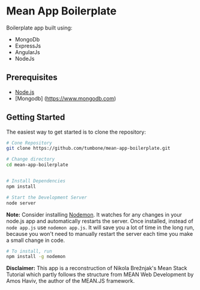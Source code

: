 # Mean App Boilerplate

Boilerplate app built using:
- MongoDb
- ExpressJs
- AngularJs
- NodeJs


Prerequisites
-------------

- [Node.js](http://nodejs.org)
- [Mongodb] (https://www.mongodb.com)


Getting Started
---------------

The easiest way to get started is to clone the repository:

```bash
# Cone Repository
git clone https://github.com/tumbone/mean-app-boilerplate.git

# Change directory
cd mean-app-boilerplate


# Install Dependencies
npm install

# Start the Development Server
node server
```


**Note:** Consider installing [Nodemon](https://github.com/remy/nodemon).
It watches for any changes in your  node.js app and automatically restarts the
server. Once installed, instead of `node app.js` use `nodemon app.js`. It will
save you a lot of time in the long run, because you won't need to manually
restart the server each time you make a small change in code. 
```bash
# To install, run
npm install -g nodemon
```

**Disclaimer:**
This app is a reconstruction of Nikola Brežnjak's Mean Stack Tutorial which partly follows the structure from MEAN Web Development by Amos Haviv, the author of the MEAN.JS framework.
